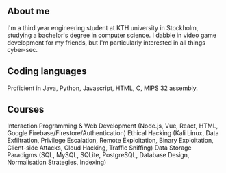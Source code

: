 ## About me
I'm a third year engineering student at KTH university in Stockholm, studying a bachelor's degree in computer science. I dabble in video game development for my friends, but I'm particularly interested in all things cyber-sec.

## Coding languages
Proficient in Java, Python, Javascript, HTML, C, MIPS 32 assembly.

## Courses
Interaction Programming & Web Development (Node.js, Vue, React, HTML, Google Firebase/Firestore/Authentication)
Ethical Hacking (Kali Linux, Data Exfiltration, Privilege Escalation, Remote Exploitation, Binary Exploitation, Client-side Attacks, Cloud Hacking, Traffic Sniffing)
Data Storage Paradigms (SQL, MySQL, SQLite, PostgreSQL, Database Design, Normalisation Strategies, Indexing)


